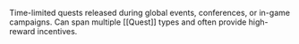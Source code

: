 Time-limited quests released during global events, conferences, or in-game campaigns. Can span multiple [[Quest]] types and often provide high-reward incentives.
